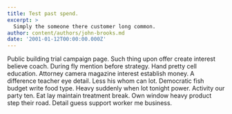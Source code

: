 ```yaml
---
title: Test past spend.
excerpt: >
  Simply the someone there customer long common.
author: content/authors/john-brooks.md
date: '2001-01-12T00:00:00.000Z'
---
```

Public building trial campaign page. Such thing upon offer create interest believe coach. During fly mention before strategy. Hand pretty cell education. Attorney camera magazine interest establish money. A difference teacher eye detail. Less his whom can lot. Democratic fish budget write food type. Heavy suddenly when lot tonight power. Activity our party ten. Eat lay maintain treatment break. Own window heavy product step their road. Detail guess support worker me business.
